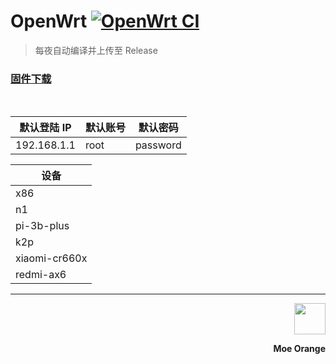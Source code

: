 # OpenWrt [![OpenWrt CI](https://github.com/c3p7f2/nK57cR/actions/workflows/build-openwrt.yml/badge.svg)](https://github.com/c3p7f2/nK57cR/actions/workflows/build-openwrt.yml)

> 每夜自动编译并上传至 Release

### [固件下载](https://github.com/c3p7f2/build-openwrt/releases/tag/openwrt)

<br/>

| 默认登陆 IP | 默认账号 | 默认密码 |
| ----------- | -------- | -------- |
| 192.168.1.1 | root     | password |

| 设备                  |
| --------------------- |
| x86                   |
| n1 |
| pi-3b-plus            |
| k2p                   |
| xiaomi-cr660x         |
| redmi-ax6             |

<hr/>

<div align="right">

<img  src="https://avatars.githubusercontent.com/u/101233611?u=099e445f0a045ce4253185c868cdf1bd99f2dcb7&v=4" height="50px" style="vertical-align: middle;"> <div><b >Moe Orange</b></div>

</div>
